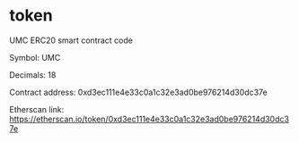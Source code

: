 # token
UMC ERC20 smart contract code

Symbol: UMC

Decimals: 18

Contract address: 0xd3ec111e4e33c0a1c32e3ad0be976214d30dc37e

Etherscan link: https://etherscan.io/token/0xd3ec111e4e33c0a1c32e3ad0be976214d30dc37e
